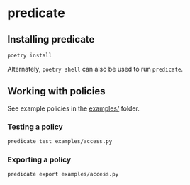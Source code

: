 # predicate

## Installing predicate

```bash
poetry install
```

Alternately, `poetry shell` can also be used to run `predicate`.

## Working with policies

See example policies in the [examples/](examples/) folder.

### Testing a policy

```bash
predicate test examples/access.py
```

### Exporting a policy

```bash
predicate export examples/access.py
```
